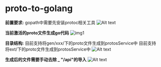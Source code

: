 # proto-to-golang

**前置要求:**
gopath中需要先安装protoc相关工具
![Alt text](https://osspublic.iot-aithings.com/public/plugin/img4.png)


**当前激活的proto文件生成go代码**
![img1](https://osspublic.iot-aithings.com/public/plugin/img1.png)

**目录结构:**
目前支持将gen/xxx/下的proto文件生成到protosService中
目前支持将ext/下的proto文件生成到protosService中
![Alt text](https://osspublic.iot-aithings.com/public/plugin/img2.png)

**生成后的文件需要手动去除 _ "/api"的导入**
![Alt text](https://osspublic.iot-aithings.com/public/plugin/img3.png)